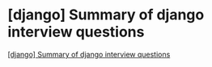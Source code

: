 # [django] Summary of django interview questions
[[django] Summary of django interview questions](https://aiwithcloud.com/2022/09/19/django_summary_of_django_interview_questions/)